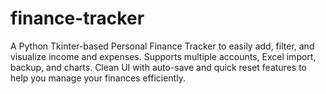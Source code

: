 # finance-tracker
A Python Tkinter-based Personal Finance Tracker to easily add, filter, and visualize income and expenses. Supports multiple accounts, Excel import, backup, and charts. Clean UI with auto-save and quick reset features to help you manage your finances efficiently.
